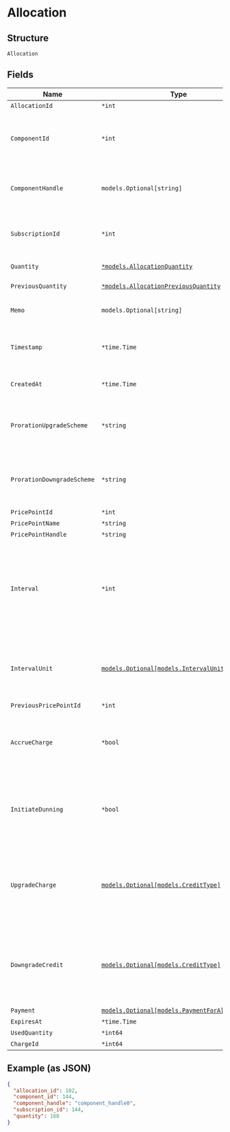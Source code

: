 
# Allocation

## Structure

`Allocation`

## Fields

| Name | Type | Tags | Description |
|  --- | --- | --- | --- |
| `AllocationId` | `*int` | Optional | The allocation unique id |
| `ComponentId` | `*int` | Optional | The integer component ID for the allocation. This references a component that you have created in your Product setup |
| `ComponentHandle` | `models.Optional[string]` | Optional | The handle of the component. This references a component that you have created in your Product setup |
| `SubscriptionId` | `*int` | Optional | The integer subscription ID for the allocation. This references a unique subscription in your Site |
| `Quantity` | [`*models.AllocationQuantity`](../../doc/models/containers/allocation-quantity.md) | Optional | This is a container for one-of cases. |
| `PreviousQuantity` | [`*models.AllocationPreviousQuantity`](../../doc/models/containers/allocation-previous-quantity.md) | Optional | This is a container for one-of cases. |
| `Memo` | `models.Optional[string]` | Optional | The memo passed when the allocation was created |
| `Timestamp` | `*time.Time` | Optional | The time that the allocation was recorded, in format and UTC timezone, i.e. 2012-11-20T22:00:37Z |
| `CreatedAt` | `*time.Time` | Optional | Timestamp indicating when this allocation was created |
| `ProrationUpgradeScheme` | `*string` | Optional | The scheme used if the proration was an upgrade. This is only present when the allocation was created mid-period. |
| `ProrationDowngradeScheme` | `*string` | Optional | The scheme used if the proration was a downgrade. This is only present when the allocation was created mid-period. |
| `PricePointId` | `*int` | Optional | - |
| `PricePointName` | `*string` | Optional | - |
| `PricePointHandle` | `*string` | Optional | - |
| `Interval` | `*int` | Optional | The numerical interval. i.e. an interval of ‘30’ coupled with an interval_unit of day would mean this component price point would renew every 30 days. This property is only available for sites with Multifrequency enabled. |
| `IntervalUnit` | [`models.Optional[models.IntervalUnit]`](../../doc/models/interval-unit.md) | Optional | A string representing the interval unit for this component price point, either month or day. This property is only available for sites with Multifrequency enabled. |
| `PreviousPricePointId` | `*int` | Optional | - |
| `AccrueCharge` | `*bool` | Optional | If the change in cost is an upgrade, this determines if the charge should accrue to the next renewal or if capture should be attempted immediately. |
| `InitiateDunning` | `*bool` | Optional | If true, if the immediate component payment fails, initiate dunning for the subscription.<br>Otherwise, leave the charges on the subscription to pay for at renewal. |
| `UpgradeCharge` | [`models.Optional[models.CreditType]`](../../doc/models/credit-type.md) | Optional | The type of credit to be created when upgrading/downgrading. Defaults to the component and then site setting if one is not provided.<br>Available values: `full`, `prorated`, `none`. |
| `DowngradeCredit` | [`models.Optional[models.CreditType]`](../../doc/models/credit-type.md) | Optional | The type of credit to be created when upgrading/downgrading. Defaults to the component and then site setting if one is not provided.<br>Available values: `full`, `prorated`, `none`. |
| `Payment` | [`models.Optional[models.PaymentForAllocation]`](../../doc/models/payment-for-allocation.md) | Optional | - |
| `ExpiresAt` | `*time.Time` | Optional | - |
| `UsedQuantity` | `*int64` | Optional | - |
| `ChargeId` | `*int64` | Optional | - |

## Example (as JSON)

```json
{
  "allocation_id": 102,
  "component_id": 144,
  "component_handle": "component_handle0",
  "subscription_id": 144,
  "quantity": 168
}
```

